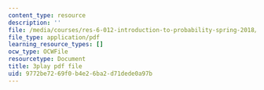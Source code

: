 ```yaml
---
content_type: resource
description: ''
file: /media/courses/res-6-012-introduction-to-probability-spring-2018/9772be7269f0b4e26ba2d71dede0a97b_XKYpKYspe1w.pdf
file_type: application/pdf
learning_resource_types: []
ocw_type: OCWFile
resourcetype: Document
title: 3play pdf file
uid: 9772be72-69f0-b4e2-6ba2-d71dede0a97b
---
```

